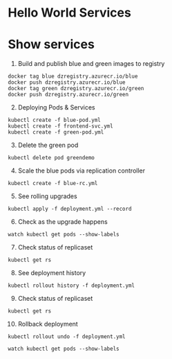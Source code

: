 # Hello World Services



# Show services

1. Build and publish blue and green images to registry

```
docker tag blue dzregistry.azurecr.io/blue
docker push dzregistry.azurecr.io/blue
docker tag green dzregistry.azurecr.io/green
docker push dzregistry.azurecr.io/green
```

2. Deploying Pods & Services
```
kubectl create -f blue-pod.yml
kubectl create -f frontend-svc.yml
kubectl create -f green-pod.yml
```

3. Delete the green pod
```
kubectl delete pod greendemo
```

4. Scale the blue pods via replication controller
~~~
kubectl create -f blue-rc.yml
~~~

5. See rolling upgrades
~~~
kubectl apply -f deployment.yml --record
~~~

6. Check as the upgrade happens
~~~
watch kubectl get pods --show-labels
~~~ 

7. Check status of replicaset
~~~
kubectl get rs
~~~

8. See deployment history
~~~
kubectl rollout history -f deployment.yml
~~~

9. Check status of replicaset
~~~
kubectl get rs
~~~ 

10. Rollback deployment 
~~~ 
kubectl rollout undo -f deployment.yml
~~~

~~~
watch kubectl get pods --show-labels
~~~

